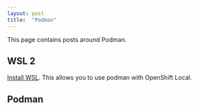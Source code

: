 ```yaml
---
layout: post
title:  "Podman"
---
```


This page contains posts around Podman.

## WSL 2

[Install WSL](../_posts/2024-08-20-install-wsl.md). This allows you to use podman with OpenShift Local.

## Podman
